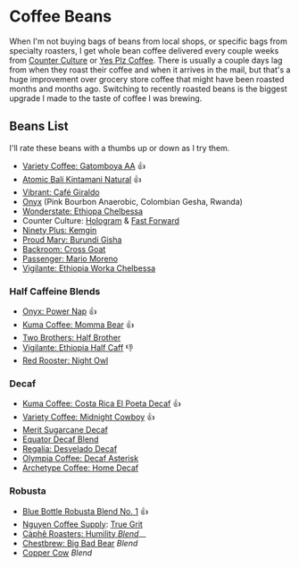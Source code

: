 # Coffee Beans

When I'm not buying bags of beans from local shops, or specific bags from specialty roasters, I get whole bean coffee delivered every couple weeks from [Counter Culture](https://counterculturecoffee.com/) or [Yes Plz Coffee](https://www.yesplz.coffee/). There is usually a couple days lag from when they roast their coffee and when it arrives in the mail, but that's a huge improvement over grocery store coffee that might have been roasted months and months ago. Switching to recently roasted beans is the biggest upgrade I made to the taste of coffee I was brewing.

## Beans List

I'll rate these beans with a thumbs up or down as I try them.

* [Variety Coffee: Gatomboya AA](https://varietycoffeeroasters.com/collections/coffee/products/gatomboya) 👍
* [Atomic Bali Kintamani Natural](https://www.drinktrade.com/bali-kintamani-htzaqpnq/p/4499) 👍
* [Vibrant: Café Giraldo](https://www.vibrantcoffeeroasters.com/collections/coffee/products/cafe-giraldo-antioquia)
* [Onyx](https://onyxcoffeelab.com) (Pink Bourbon Anaerobic, Colombian Gesha, Rwanda)
* [Wonderstate: Ethiopa Chelbessa](https://wonderstate.com/collections/all/products/organic-ethiopia-chelbessa)
* Counter Culture: [Hologram](https://counterculturecoffee.com/shop/coffee/hologram) & [Fast Forward](https://counterculturecoffee.com/shop/coffee/collection-fast-forward)
* [Ninety Plus: Kemgin](https://ninetypluscoffee.com/kemgin/)
* [Proud Mary: Burundi Gisha](https://proudmarycoffee.com/collections/wild/products/burundi-gisha-red-bourbon-natural)
* [Backroom: Cross Goat](https://www.backroomcoffeeroasters.com/coffees/cross-goat)
* [Passenger: Mario Moreno](https://www.passengercoffee.com/products/mario-moreno-2020?variant=33215785042000)
* [Vigilante: Ethiopia Worka Chelbessa](https://www.vigilantecoffee.com/collections/coffee-beans/products/ethiopia-chelbessa)&#x20;

### Half Caffeine Blends

* [Onyx: Power Nap](https://onyxcoffeelab.com/products/power-nap) 👍
* [Kuma Coffee: Momma Bear](https://www.kumacoffee.com/collections/frontpage/products/momma-bear-new) 👍
* [Two Brothers: Half Brother](https://two-brothers-coffee-roasters.myshopify.com/products/half-brother-half-caf)
* [Vigilante: Ethiopia Half Caff](https://www.vigilantecoffee.com/collections/coffee-beans/products/ethiopia-half-caff) 👎
* [Red Rooster: Night Owl](https://redroostercoffee.com/shop/coffees/all/night-owl-half-caff)

### Decaf

* [Kuma Coffee: Costa Rica El Poeta Decaf](https://www.kumacoffee.com/collections/frontpage/products/costa-rica-decaf) 👍
* [Variety Coffee: Midnight Cowboy](https://varietycoffeeroasters.com/products/decaf)  👍
* [Merit Sugarcane Decaf](https://meritcoffee.com/products/sugarcane-decaf)
* [Equator Decaf Blend](https://www.equatorcoffees.com/products/decaf-equator-retail)
* [Regalia: Desvelado Decaf](https://regaliacoffee.com/products/desvelado-decaf)
* [Olympia Coffee: Decaf Asterisk](https://www.olympiacoffee.com/collections/coffee/products/decaf-asterisk-blend-organic)
* [Archetype Coffee: Home Decaf](https://drinkarchetype.com/collections/archetype-coffee/products/copy-of-home-model-blend)

### Robusta

* [Blue Bottle Robusta Blend No. 1](https://bluebottlecoffee.com/us/eng/product/robusta-blend)  👍
* [Nguyen Coffee Supply](https://nguyencoffeesupply.com/collections/vendors?q=Nguyen%20Coffee%20Supply): [True Grit](https://nguyencoffeesupply.com/collections/vietnamese-coffee-collection/products/grit-100-peaberry-robusta)
* [Càphê Roasters: Humility _Blend_](https://www.capheroasters.com/shop/ij4u6iafwh5go9jivx5wa0q8qztyr6)__
* [Chestbrew: Big Bad Bear](https://chestbrew.com/product/big-bad-bear/) _Blend_
* [Copper Cow](https://coppercowcoffee.com/collections/coffee/products/whole-bean-dark-roast-8-oz-copper-cow-coffee) _Blend_

